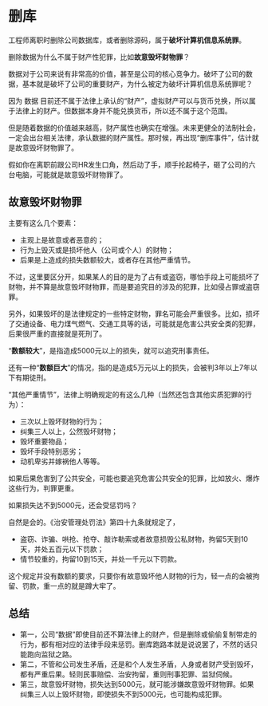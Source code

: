 # 删库

工程师离职时删除公司数据库，或者删除源码，属于**破坏计算机信息系统罪**。

删除数据为什么不属于财产性犯罪，比如**故意毁坏财物罪**？

数据对于公司来说有非常高的价值，甚至是公司的核心竞争力。破坏了公司的数据，基本就是破坏了公司的重要财产，为什么被定为破坏计算机信息系统罪呢？

因为 数据 目前还不属于法律上承认的“财产”，虚拟财产可以与货币兑换，所以属于法律上的财产。但数据本身并不能兑换货币，所以还不属于这个范围。

但是随着数据的价值越来越高，财产属性也确实在增强。未来更健全的法制社会，一定会出台相关法律，承认数据的财产属性。那时候，再出现“删库事件”，估计就是故意毁坏财物罪了。

假如你在离职前跟公司HR发生口角，然后动了手，顺手抡起椅子，砸了公司的六台电脑，可能就是故意毁坏财物罪了。

## 故意毁坏财物罪

主要有这么几个要素：

* 主观上是故意或者恶意的；
* 行为上毁灭或是损坏他人（公司或个人）的财物；
* 后果是上造成的损失数额较大，或者存在其他严重情节。

不过，这里要区分开，如果某人的目的是为了占有或盗窃，哪怕手段上可能损坏了财物，并不算是故意毁坏财物罪，而是要追究目的涉及的犯罪，比如侵占罪或盗窃罪。

另外，如果毁坏的是法律规定的一些特定财物，罪名可能会严重很多。比如，损坏了交通设备、电力煤气燃气、交通工具等的话，可能就是危害公共安全类的犯罪，后果很严重的直接就是死刑了。

“**数额较大**”，是指造成5000元以上的损失，就可以追究刑事责任。

还有一种“**数额巨大**”的情况，指的是造成5万元以上的损失，会被判3年以上7年以下有期徒刑。

“其他严重情节”，法律上明确规定的有这么几种（当然还包含其他实质犯罪的行为）：

* 三次以上毁坏财物的行为；
* 纠集三人以上，公然毁坏财物；
* 毁坏重要物品；
* 毁坏手段特别恶劣；
* 动机卑劣并嫁祸他人等等。

如果后果危害到了公共安全，可能也要追究危害公共安全的犯罪，比如放火、爆炸这些行为，判罪更重。

如果损失达不到5000元，还会受惩罚吗？

自然是会的。《治安管理处罚法》第四十九条就规定了，

* 盗窃、诈骗、哄抢、抢夺、敲诈勒索或者故意损毁公私财物，拘留5天到10天，并处五百元以下罚款；
* 情节较重的，拘留10到15天，并处一千元以下罚款。

这个规定并没有数额的要求，只要你有故意毁坏他人财物的行为，轻一点的会被拘留、罚款，重一点的就是蹲大牢了。

## 总结

* 第一，公司“数据”即使目前还不算法律上的财产，但是删除或偷偷复制带走的行为，都有相对应的法律手段来惩罚。删库跑路本就是说说罢了，不然的话只能跑向监狱之路。
* 第二，不管和公司发生矛盾，还是和个人发生矛盾，人身或者财产受到毁坏，都有严重后果。轻则民事赔偿、治安拘留，重则刑事犯罪、监狱伺候。
* 第三，故意毁坏财物，损失达到5000元，就可能涉嫌故意毁坏财物罪。如果纠集三人以上毁坏财物，即使损失不到5000元，也可能构成犯罪。

